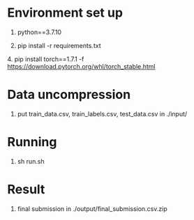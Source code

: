 # Environment set up

1. python==3.7.10

2. pip install -r requirements.txt

[//]: # (3. https://github.com/pytorch/pytorch/issues/47354)
4. pip install torch==1.7.1 -f https://download.pytorch.org/whl/torch_stable.html

# Data uncompression

1. put train_data.csv, train_labels.csv, test_data.csv in ./input/

# Running

1. sh run.sh

# Result

1. final submission in ./output/final_submission.csv.zip
